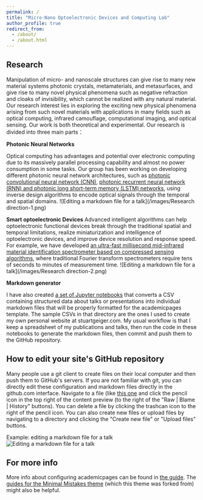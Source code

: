 ```yaml
---
permalink: /
title: "Micro-Nano Optoelectronic Devices and Computing Lab"
author_profile: true
redirect_from: 
  - /about/
  - /about.html
---
```


Research
------
Manipulation of micro- and nanoscale structures can give rise to many new material systems photonic crystals, metamaterials, and metasurfaces, and give rise to many novel physical phenomena such as negative refraction and cloaks of invisibility, which cannot be realized with any natural material. Our research interest lies in exploring the exciting new physical phenomena arising from such novel materials with applications in many fields such as optical computing, infrared camouflage, computational imaging, and optical sensing. Our work is both theoretical and experimental. Our research is divided into three main parts：

**Photonic Neural Networks**

Optical computing has advantages and potential over electronic computing due to its massively parallel processing capability and almost no power consumption in some tasks. Our group has been working on developing different photonic neural network architectures, such as [photonic convolutional neural network (CNN)](https://www.sciencedirect.com/science/article/pii/S2095927320302115), [photonic recurrent neural network (RNN) and photonic long short-term memory (LSTM) networks](https://pubs.acs.org/doi/abs/10.1021/acsphotonics.1c02016), using inverse design algorithms to encode optical signals through the temporal and spatial domains.
![Editing a markdown file for a talk](/images/Research direction-1.png)

**Smart optoelectronic Devices**
Advanced intelligent algorithms can help optoelectronic functional devices break through the traditional spatial and temporal limitations, realize miniaturization and intelligence of optoelectronic devices, and improve device resolution and response speed. For example, we have developed [an ultra-fast millisecond mid-infrared material identification spectrometer based on compressed sensing algorithms](https://arxiv.org/abs/2212.13122), where traditional Fourier transform spectrometers require tens of seconds to minutes of measurement time.
![Editing a markdown file for a talk](/images/Research direction-2.png)

**Markdown generator**

I have also created [a set of Jupyter notebooks](https://github.com/academicpages/academicpages.github.io/tree/master/markdown_generator
) that converts a CSV containing structured data about talks or presentations into individual markdown files that will be properly formatted for the academicpages template. The sample CSVs in that directory are the ones I used to create my own personal website at stuartgeiger.com. My usual workflow is that I keep a spreadsheet of my publications and talks, then run the code in these notebooks to generate the markdown files, then commit and push them to the GitHub repository.

How to edit your site's GitHub repository
------
Many people use a git client to create files on their local computer and then push them to GitHub's servers. If you are not familiar with git, you can directly edit these configuration and markdown files directly in the github.com interface. Navigate to a file (like [this one](https://github.com/academicpages/academicpages.github.io/blob/master/_talks/2012-03-01-talk-1.md) and click the pencil icon in the top right of the content preview (to the right of the "Raw | Blame | History" buttons). You can delete a file by clicking the trashcan icon to the right of the pencil icon. You can also create new files or upload files by navigating to a directory and clicking the "Create new file" or "Upload files" buttons. 

Example: editing a markdown file for a talk
![Editing a markdown file for a talk](/images/editing-talk.png)

For more info
------
More info about configuring academicpages can be found in [the guide](https://academicpages.github.io/markdown/). The [guides for the Minimal Mistakes theme](https://mmistakes.github.io/minimal-mistakes/docs/configuration/) (which this theme was forked from) might also be helpful.
